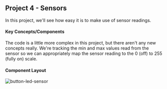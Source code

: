 ## Project 4 - Sensors

In this project, we'll see how easy it is to make use of sensor readings.

#### Key Concepts/Components

The code is a little more complex in this project, but there aren't any new concepts really. We're tracking the min and max values read from the sensor so we can appropriately map the sensor reading to the 0 (off) to 255 (fully on) scale.

#### Component Layout

![button-led-sensor](https://cloud.githubusercontent.com/assets/1410181/23530485/1c010e42-ff5f-11e6-98a9-d13cab523d78.png)
